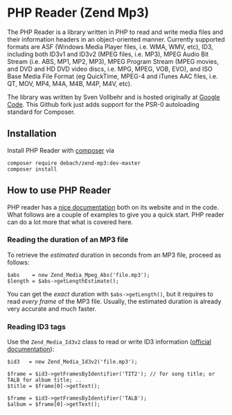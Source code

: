 PHP Reader (Zend Mp3)
=====================

The PHP Reader is a library written in PHP to read and write media files and their information headers in an object-oriented manner. Currently supported formats are ASF (Windows Media Player files, i.e. WMA, WMV, etc), ID3, including both ID3v1 and ID3v2 (MPEG files, i.e. MP3), MPEG Audio Bit Stream (i.e. ABS, MP1, MP2, MP3), MPEG Program Stream (MPEG movies, and DVD and HD DVD video discs, i.e. MPG, MPEG, VOB, EVO), and ISO Base Media File Format (eg QuickTime, MPEG-4 and iTunes AAC files, i.e. QT, MOV, MP4, M4A, M4B, M4P, M4V, etc).

The library was written by Sven Vollbehr and is hosted originally at [Google Code](https://code.google.com/p/php-reader/). This Github fork just adds support for the PSR-0 autoloading standard for Composer.

## Installation

Install PHP Reader with [composer](https://getcomposer.org) via

    composer require debach/zend-mp3:dev-master
    composer install

## How to use PHP Reader

PHP reader has a [nice documentation](https://code.google.com/p/php-reader/) both on its website and in the code. What follows are a couple of examples to give you a quick start. PHP reader can do a lot more that what is covered here.

### Reading the duration of an MP3 file

To retrieve the *estimated* duration in seconds from an MP3 file, proceed as follows:

    $abs    = new Zend_Media_Mpeg_Abs('file.mp3');
    $length = $abs->getLengthEstimate();

You can get the *exact* duration with `$abs->getLength()`, but it requires to read *every frame* of the MP3 file. Usually, the estimated duration is already very accurate and much faster.

### Reading ID3 tags

Use the `Zend_Media_Id3v2` class to read or write ID3 information ([official documentation](https://code.google.com/p/php-reader/wiki/ID3v2)):

    $id3   = new Zend_Media_Id3v2('file.mp3');
    
    $frame = $id3->getFramesByIdentifier('TIT2'); // for song title; or TALB for album title; ..
    $title = $frame[0]->getText();
    
    $frame = $id3->getFramesByIdentifier('TALB');
    $album = $frame[0]->getText();
